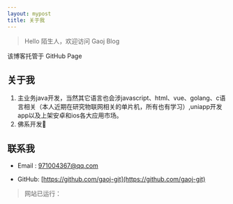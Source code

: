 ```yaml
---
layout: mypost
title: 关于我
---
```


<script>
    function secondToDate(second) {
    if (!second) {
      return 0;
    }
    var time = new Array(0, 0, 0, 0, 0);
    if (second >= 365 * 24 * 3600) {//计算年
      time[0] = parseInt(second / (365 * 24 * 3600));
      second %= 365 * 24 * 3600;
    }
    if (second >= 24 * 3600) {//计算天
      time[1] = parseInt(second / (24 * 3600));
      second %= 24 * 3600;
    }
    if (second >= 3600) {//计算时
      time[2] = parseInt(second / 3600);
      second %= 3600;
    }
    if (second >= 60) {//计算分
      time[3] = parseInt(second / 60);
      second %= 60;
    }
    if (second > 0) {//计算秒
      time[4] = second;
    }
    return time;
    }
    function setTime() {
        var create_time = Math.round(new Date(Date.UTC(2022, 5, 1, 0, 0, 0)).getTime() / 1000);//设置起始时间为2017年1月1日0点整，注意月份取值是0-11。
        var timestamp = Math.round((new Date().getTime() + 8 * 60 * 60 * 1000) / 1000);
        currentTime = secondToDate((timestamp - create_time));
        currentTimeHtml = currentTime[0] + '年' + currentTime[1] + '天' + currentTime[2] + '时' + currentTime[3] + '分' + currentTime[4] + '秒';
        document.getElementById("show_time").innerHTML = currentTimeHtml;
    }
    setTime();
    setInterval(setTime, 1000);
</script>

> Hello 陌生人，欢迎访问 Gaoj Blog

该博客托管于 GitHub Page

## 关于我
1. 主业务java开发，当然其它语言也会涉javascript、html、vue、golang、c语言相关（本人近期在研究物联网相关的单片机，所有也有学习）,uniapp开发app以及上架安卓和ios各大应用市场。
2. 佛系开发🙂

## 联系我

- Email&nbsp;: [971004367@qq.com](mailto:971004367@qq.com)

- GitHub: [https://github.com/gaoj-git](https://github.com/gaoj-git)
  
> 网站已运行： <span id="show_time"></span>
